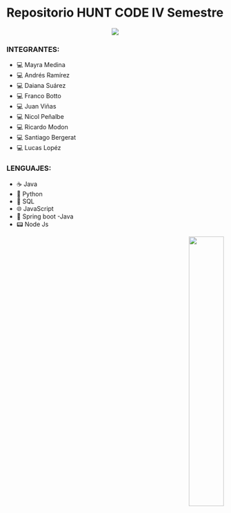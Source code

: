 




# Repositorio HUNT CODE IV Semestre

<div align="center">
<img src="https://aleduran.com/wp-content/uploads/lenguajes-programacion-top.gif"](https://experienciajoven.com/wp-content/uploads/2023/01/programacion_gamer_001.gif" />
</div>




### INTEGRANTES:

- :computer: Mayra Medina 
- :computer: Andrés Ramírez
- :computer: Daiana Suárez 
- :computer: Franco Botto
- :computer: Juan Viñas
- :computer: Nicol Peñalbe 
- :computer: Ricardo Modon
- :computer: Santiago Bergerat
- :computer: Lucas Lopéz

### LENGUAJES:

- :coffee:  Java
- :snake: Python
- :floppy_disk: SQL
- :globe_with_meridians:  JavaScript
- :leaves: Spring boot -Java
- :pager: Node Js



<div align="right">
  
 
<img src=" https://i.makeagif.com/media/7-13-2016/zxqCEM.gif" align="right" style="width: 40%" />
</div>



